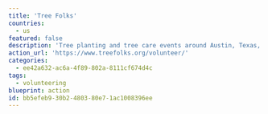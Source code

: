 ```yaml
---
title: 'Tree Folks'
countries:
  - us
featured: false
description: 'Tree planting and tree care events around Austin, Texas, from October to April.'
action_url: 'https://www.treefolks.org/volunteer/'
categories:
  - ee42a632-ac6a-4f89-802a-8111cf674d4c
tags:
  - volunteering
blueprint: action
id: bb5efeb9-30b2-4803-80e7-1ac1008396ee
---
```

